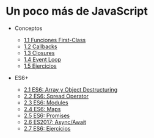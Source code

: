 # Un poco más de JavaScript

- Conceptos
  
  - [1.1 Funciones First-Class](/07-js/1.1-firstclass)
  - [1.2 Callbacks](/07-js/1.2-callbacks)
  - [1.3 Closures](/07-js/1.3-closures)
  - [1.4 Event Loop](/07-js/1.4-event-loop)
  - [1.5 Ejercicios](/07-js/1.5-ejercicios)

- ES6+

  - [2.1 ES6: Array y Object Destructuring](/07-js/2.1-es6-array)
  - [2.2 ES6: Spread Operator](/07-js/2.2-es6-spread)
  - [2.3 ES6: Modules](/07-js/2.3-modules)
  - [2.4 ES6: Maps](/07-js/2.4-maps)
  - [2.5 ES6: Promises](/07-js/2.5-promises)
  - [2.6 ES2017: Async/Await](/07-js/2.6-async-await)
  - [2.7 ES6: Ejercicios](/07-js/2.7-ejercicios)
